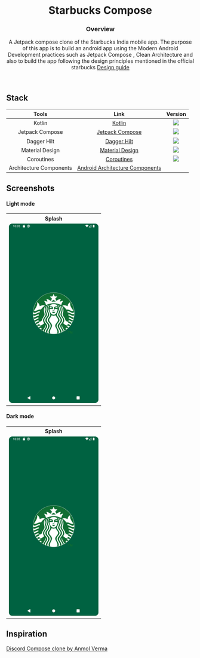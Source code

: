 <h1 align=center>Starbucks Compose</h1>

<h3 align=center>Overview</h3>
<p align=center>A Jetpack compose clone of the Starbucks India mobile app. The purpose of this app is to build an android app using the Modern Android Development practices such as Jetpack Compose , Clean Architecture and also to build the app following the design principles mentioned in the official starbucks <a href="https://creative.starbucks.com/">Design guide</a></p>

<br/>

## Stack

| Tools | Link | Version |
|     :---:      |   :---: | :---:|
| Kotlin | [Kotlin](https://kotlinlang.org) | <img src="https://img.shields.io/badge/Kotlin-1.7.0-blue" /> |
| Jetpack Compose | [Jetpack Compose](https://developer.android.com/jetpack/compose) | <img src="https://img.shields.io/badge/Jetpack%20Compose-1.2.0-brightgreen" /> |
| Dagger Hilt | [Dagger Hilt](https://developer.android.com/training/dependency-injection/hilt-android) | <img src="https://img.shields.io/badge/Dagger%20Hilt-2.43-red" /> |
| Material Design | [Material Design](https://developer.android.com/jetpack/androidx/releases/compose-material) | <img src="https://img.shields.io/badge/Compose%20Material-1.2.0-blue" /> |
| Coroutines | [Coroutines](https://kotlinlang.org/docs/coroutines-guide.html) | <img src="https://img.shields.io/badge/Coroutines%20-1.6.0-yellow" /> |
| Architecture Components | [Android Architecture Components](https://developer.android.com/topic/libraries/architecture) |  |

## Screenshots

#### Light mode

<table style="width:100%">
  <tr>
    <th>Splash</th>
  </tr>
  <tr>
    <td><img src = "art/images/splash.png" width=240/></td>
  </tr>
</table>

#### Dark mode

<table style="width:100%">
  <tr>
    <th>Splash</th>
  </tr>
  <tr>
    <td><img src = "art/images/splash.png" width=240/></td>
  </tr>
</table>

## Inspiration

[Discord Compose clone by Anmol Verma](https://github.com/Anmol92verma/DiscordJetpackCompose)
